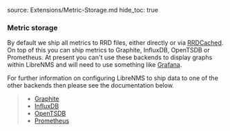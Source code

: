 source: Extensions/Metric-Storage.md
hide_toc: true

### Metric storage
By default we ship all metrics to RRD files, either directly or via [RRDCached](RRDCached.md). On top of this 
you can ship metrics to Graphite, InfluxDB, OpenTSDB or Prometheus. At present you can't use these 
backends to display graphs within LibreNMS and will need to use something like [Grafana](https://grafana.com/).

For further information on configuring LibreNMS to ship data to one of the other backends then please see 
the documentation below.

>  - [Graphite](metrics/Graphite.md)
>  - [InfluxDB](metrics/InfluxDB.md)
>  - [OpenTSDB](metrics/OpenTSDB.md)
>  - [Prometheus](metrics/Prometheus.md)

